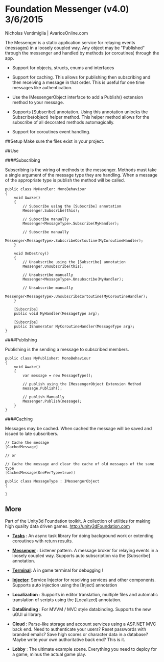 # Foundation Messenger (v4.0) 3/6/2015

Nicholas Ventimiglia | AvariceOnline.com

The Messenger is a static application service for relaying events (messages)
in a loosely coupled way. Any object may be "Published" through the messenger
and handled by methods (or coroutines) through the app.

- Support for objects, structs, enums and interfaces

- Support for caching. This allows for publishing then subscribing and then receiving
  a message in that order. This is useful for one time messages like authentication.

- Use the IMessengerObject interface to add a Publish() extension method to your message.

- Supports [Subscribe] annotation. Using this annotation unlocks the Subscribe(object) helper method.
  This helper method allows for the subscribe of all decorated methods automagically.
  
- Support for coroutines event handling.


##Setup
Make sure the files exist in your project.

##Use

####Subscribing

Subscribing is the wiring of methods to the messenger. Methods must take a single
argument of the message type they are handling. When a message of the appropriate type
is publish the method will be called.

    public class MyHandler: MonoBehaviour
    {
        void Awake()
        {
            // Subscribe using the [Subscribe] annotation
            Messenger.Subscribe(this);
			
			// Subscribe manually
            Messenger<MessageType>.Subscribe(MyHandler);
						
            // Subscribe manually
            Messenger<MessageType>.SubscribeCortoutine(MyCoroutineHandler);
        }

        void OnDestroy()
        {
            // Unsubscribe using the [Subscribe] annotation
            Messenger.Unsubscribe(this);
			
			// Unsubscribe manually
            Messenger<MessageType>.Unsubscribe(MyHandler);
						
            // Unsubscribe manually
            Messenger<MessageType>.UnsubscribeCortoutine(MyCoroutineHandler);
        }

		[Subscribe]
		public void MyHandler(MessageType arg);

		[Subscribe]
		public IEnumerator MyCoroutineHandler(MessageType arg);
	}

####Publishing

Publishing is the sending a message to subscribed members.

    public class MyPublisher: MonoBehaviour
    {
        void Awake()
        {
			var message = new MessageType();

			// publish using the IMessengerObject Extension Method
			message.Publish();

			// publish Manually
			Messenger.Publish(message);
        }
	}

####Caching

Messages may be cached. When cached the message will be saved and issued to late subscribers.

	// Cache the message
	[CachedMessage]

	// or

	// Cache the message and clear the cache of old messages of the same type
	[CachedMessage(OnePerType=true)]

    public class MessageType : IMessengerObject
    {

	}

## More

Part of the Unity3d Foundation toolkit. A collection of utilities for making high quality data driven games. http://unity3dFoundation.com

- [**Tasks**](https://github.com/NVentimiglia/Unity3d-Async-Task-) : An async task library for doing background work or extending coroutines with return results.


- [**Messenger**](https://github.com/NVentimiglia/Unity3d-Event-Messenger) : Listener pattern. A message broker for relaying events in a loosely coupled way. Supports auto subscription via the [Subscribe] annotation.

- [**Terminal**](https://github.com/NVentimiglia/Unity3d-uGUI-Terminal): A in game terminal for debugging !

- [**Injector**](https://github.com/NVentimiglia/Unity3d-Service-Injector): Service Injector for resolving services and other components. Supports auto injection using the [Inject] annotation

- **Localization** : Supports in editor translation, multiple files and automatic translation of scripts using the [Localized] annotation.

- **DataBinding** : For MVVM / MVC style databinding. Supports the new uGUI ui library.

- **Cloud** : Parse-like storage and account services using a ASP.NET MVC back end. Need to authenticate your users? Reset passwords with branded emails? Save high scores or character data in a database? Maybe write your own authoritative back end? This is it.

- **Lobby** : The ultimate example scene. Everything you need to deploy for a game, minus the actual game play.
